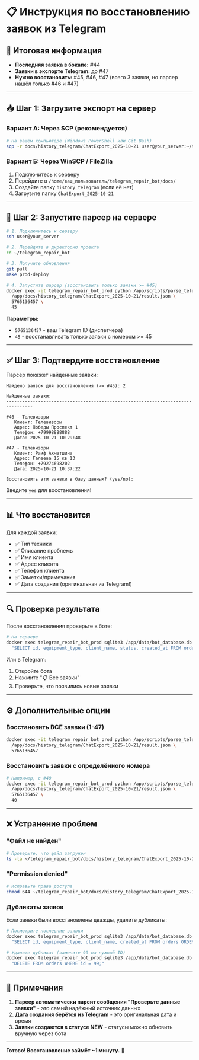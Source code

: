 # 📋 Инструкция по восстановлению заявок из Telegram

## 🎯 Итоговая информация

- **Последняя заявка в бэкапе:** #44
- **Заявки в экспорте Telegram:** до #47
- **Нужно восстановить:** #45, #46, #47 (всего 3 заявки, но парсер нашёл только #46 и #47)

---

## 📥 Шаг 1: Загрузите экспорт на сервер

### Вариант А: Через SCP (рекомендуется)

```bash
# На вашем компьютере (Windows PowerShell или Git Bash)
scp -r docs/history_telegram/ChatExport_2025-10-21 user@your_server:~/telegram_repair_bot/docs/history_telegram/
```

### Вариант Б: Через WinSCP / FileZilla

1. Подключитесь к серверу
2. Перейдите в `/home/ваш_пользователь/telegram_repair_bot/docs/`
3. Создайте папку `history_telegram` (если её нет)
4. Загрузите папку `ChatExport_2025-10-21`

---

## 🚀 Шаг 2: Запустите парсер на сервере

```bash
# 1. Подключитесь к серверу
ssh user@your_server

# 2. Перейдите в директорию проекта
cd ~/telegram_repair_bot

# 3. Получите обновления
git pull
make prod-deploy

# 4. Запустите парсер (восстановить только заявки >= #45)
docker exec -it telegram_repair_bot_prod python /app/scripts/parse_telegram_export.py \
  /app/docs/history_telegram/ChatExport_2025-10-21/result.json \
  5765136457 \
  45
```

**Параметры:**
- `5765136457` - ваш Telegram ID (диспетчера)
- `45` - восстанавливать только заявки с номером >= 45

---

## ✅ Шаг 3: Подтвердите восстановление

Парсер покажет найденные заявки:

```
Найдено заявок для восстановления (>= #45): 2

Найденные заявки:
--------------------------------------------------------------------------------

#46 - Телевизоры
   Клиент: Телевизоры
   Адрес: Победы Проспект 1
   Телефон: +79998888888
   Дата: 2025-10-21 10:29:48

#47 - Телевизоры
   Клиент: Раиф Ахметшина
   Адрес: Галеева 15 кв 13
   Телефон: +79274698202
   Дата: 2025-10-21 10:37:22

Восстановить эти заявки в базу данных? (yes/no):
```

Введите `yes` для восстановления!

---

## 📊 Что восстановится

Для каждой заявки:
- ✅ Тип техники
- ✅ Описание проблемы
- ✅ Имя клиента
- ✅ Адрес клиента
- ✅ Телефон клиента
- ✅ Заметки/примечания
- ✅ Дата создания (оригинальная из Telegram!)

---

## 🔍 Проверка результата

После восстановления проверьте в боте:

```bash
# На сервере
docker exec telegram_repair_bot_prod sqlite3 /app/data/bot_database.db \
  "SELECT id, equipment_type, client_name, status, created_at FROM orders WHERE id >= 45 ORDER BY id;"
```

Или в Telegram:
1. Откройте бота
2. Нажмите "📋 Все заявки"
3. Проверьте, что появились новые заявки

---

## ⚙️ Дополнительные опции

### Восстановить ВСЕ заявки (1-47)

```bash
docker exec -it telegram_repair_bot_prod python /app/scripts/parse_telegram_export.py \
  /app/docs/history_telegram/ChatExport_2025-10-21/result.json \
  5765136457
```

### Восстановить заявки с определённого номера

```bash
# Например, с #40
docker exec -it telegram_repair_bot_prod python /app/scripts/parse_telegram_export.py \
  /app/docs/history_telegram/ChatExport_2025-10-21/result.json \
  5765136457 \
  40
```

---

## ❌ Устранение проблем

### "Файл не найден"

```bash
# Проверьте, что файл загружен
ls -la ~/telegram_repair_bot/docs/history_telegram/ChatExport_2025-10-21/result.json
```

### "Permission denied"

```bash
# Исправьте права доступа
chmod 644 ~/telegram_repair_bot/docs/history_telegram/ChatExport_2025-10-21/result.json
```

### Дубликаты заявок

Если заявки были восстановлены дважды, удалите дубликаты:

```bash
# Посмотрите последние заявки
docker exec telegram_repair_bot_prod sqlite3 /app/data/bot_database.db \
  "SELECT id, equipment_type, client_name, created_at FROM orders ORDER BY id DESC LIMIT 10;"

# Удалите дубликат (замените 99 на нужный ID)
docker exec telegram_repair_bot_prod sqlite3 /app/data/bot_database.db \
  "DELETE FROM orders WHERE id = 99;"
```

---

## 📝 Примечания

1. **Парсер автоматически парсит сообщения "Проверьте данные заявки"** - это самый надёжный источник данных
2. **Дата создания берётся из Telegram** - это оригинальная дата и время
3. **Заявки создаются в статусе NEW** - статусы можно обновить вручную через бота

---

**Готово! Восстановление займёт ~1 минуту.** 🎉


